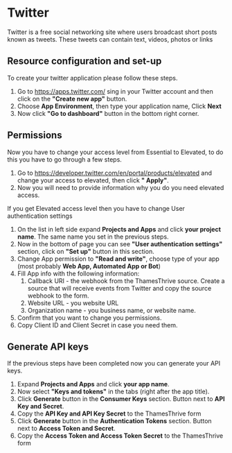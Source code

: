 # Twitter

Twitter is a free social networking site where users broadcast short posts known as tweets. These tweets can contain
text, videos, photos or links

## Resource configuration and set-up

To create your twitter application please follow these steps.

1. Go to  https://apps.twitter.com/ sing in your Twitter account and then click on the __"Create new app"__ button.
2. Choose __App Environment__, then type your application name, Click __Next__
3. Now click __"Go to dashboard"__ button in the bottom right corner.

## Permissions

Now you have to change your access level from Essential to Elevated, to do this you have to go through a few steps.

1. Go to https://developer.twitter.com/en/portal/products/elevated and change your access to elevated, then click __"
   Apply"__.
2. Now you will need to provide information why you do you need elevated access.

If you get Elevated access level then you have to change User authentication settings

1. On the list in left side expand __Projects and Apps__ and click __your project name__. The same name you set in the
   previous steps.
2. Now in the bottom of page you can see __"User authentication settings"__ section, click on __"Set up"__ button in
   this section.
3. Change App permission to __"Read and write"__, choose type of your app (most probably __Web App, Automated App or
   Bot__)
4. Fill App info with the following information:
    1. Callback URI - the webhook from the ThamesThrive source. Create a source that will receive events from Twitter and
       copy the source webhook to the form.
    2. Website URL - you website URL
    3. Organization name - you business name, or website name.
5. Confirm that you want to change you permissions.
6. Copy Client ID and Client Secret in case you need them.

## Generate API keys

If the previous steps have been completed now you can generate your API keys.

1. Expand __Projects and Apps__ and click __your app name__.
2. Now select __"Keys and tokens"__ in the tabs (right after the app title).
3. Click __Generate__ button in the __Consumer Keys__ section. Button next to __API Key and Secret__.
4. Copy the __API Key and API Key Secret__ to the ThamesThrive form
5. Click __Generate__ button in the __Authentication Tokens__ section. Button next to __Access Token and Secret__.
6. Copy the __Access Token and Access Token Secret__ to the ThamesThrive form
